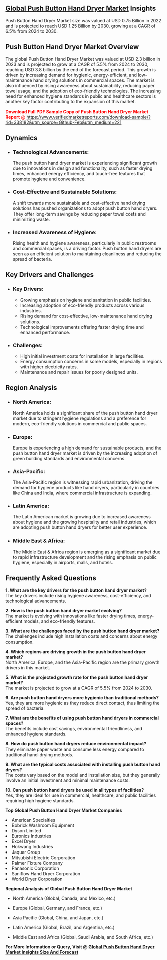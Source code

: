 <h2><a href="https://www.verifiedmarketreports.com/download-sample/?rid=338182&amp;utm_source=Github&amp;utm_medium=221" target="_blank">Global Push Button Hand Dryer Market</a> Insights</h2><p>Push Button Hand Dryer Market size was valued at USD 0.75 Billion in 2022 and is projected to reach USD 1.25 Billion by 2030, growing at a CAGR of 6.5% from 2024 to 2030.</p><p><h2>Push Button Hand Dryer Market Overview</h2> <p>The global Push Button Hand Dryer Market was valued at USD 2.3 billion in 2023 and is projected to grow at a CAGR of 5.5% from 2024 to 2030, reaching USD 3.8 billion by the end of the forecast period. This growth is driven by increasing demand for hygienic, energy-efficient, and low-maintenance hand drying solutions in commercial spaces. The market is also influenced by rising awareness about sustainability, reducing paper towel usage, and the adoption of eco-friendly technologies. The increasing need for enhanced hygiene standards in public and healthcare sectors is another key factor contributing to the expansion of this market.</p> <p><p><span class=""><span style="color: #ff0000;"><strong>Download Full PDF Sample Copy of Push Button Hand Dryer Market Report</strong> @ </span><a href="https://www.verifiedmarketreports.com/download-sample/?rid=338182&amp;utm_source=Github-Feb&amp;utm_medium=221" target="_blank">https://www.verifiedmarketreports.com/download-sample/?rid=338182&amp;utm_source=Github-Feb&amp;utm_medium=221</a></span></p></p> <h2>Dynamics</h2> <ul> <li><h3>Technological Advancements:</h3> The push button hand dryer market is experiencing significant growth due to innovations in design and functionality, such as faster drying times, enhanced energy efficiency, and touch-free features that promote hygiene and convenience.</li> <li><h3>Cost-Effective and Sustainable Solutions:</h3> A shift towards more sustainable and cost-effective hand drying solutions has pushed organizations to adopt push button hand dryers. They offer long-term savings by reducing paper towel costs and minimizing waste.</li> <li><h3>Increased Awareness of Hygiene:</h3> Rising health and hygiene awareness, particularly in public restrooms and commercial spaces, is a driving factor. Push button hand dryers are seen as an efficient solution to maintaining cleanliness and reducing the spread of bacteria.</li> </ul> <h2>Key Drivers and Challenges</h2> <ul> <li><h3>Key Drivers:</h3> <ul> <li>Growing emphasis on hygiene and sanitation in public facilities.</li> <li>Increasing adoption of eco-friendly products across various industries.</li> <li>Rising demand for cost-effective, low-maintenance hand drying solutions.</li> <li>Technological improvements offering faster drying time and enhanced performance.</li> </ul> </li> <li><h3>Challenges:</h3> <ul> <li>High initial investment costs for installation in large facilities.</li> <li>Energy consumption concerns in some models, especially in regions with higher electricity rates.</li> <li>Maintenance and repair issues for poorly designed units.</li> </ul> </li> </ul> <h2>Region Analysis</h2> <ul> <li><h3>North America:</h3> North America holds a significant share of the push button hand dryer market due to stringent hygiene regulations and a preference for modern, eco-friendly solutions in commercial and public spaces.</li> <li><h3>Europe:</h3> Europe is experiencing a high demand for sustainable products, and the push button hand dryer market is driven by the increasing adoption of green building standards and environmental concerns.</li> <li><h3>Asia-Pacific:</h3> The Asia-Pacific region is witnessing rapid urbanization, driving the demand for hygiene products like hand dryers, particularly in countries like China and India, where commercial infrastructure is expanding.</li> <li><h3>Latin America:</h3> The Latin American market is growing due to increased awareness about hygiene and the growing hospitality and retail industries, which are adopting push button hand dryers for better user experience.</li> <li><h3>Middle East & Africa:</h3> The Middle East & Africa region is emerging as a significant market due to rapid infrastructure development and the rising emphasis on public hygiene, especially in airports, malls, and hotels.</li> </ul> <h2>Frequently Asked Questions</h2> <p><strong>1. What are the key drivers for the push button hand dryer market?</strong><br> The key drivers include rising hygiene awareness, cost-efficiency, and technological advancements.</p> <p><strong>2. How is the push button hand dryer market evolving?</strong><br> The market is evolving with innovations like faster drying times, energy-efficient models, and eco-friendly features.</p> <p><strong>3. What are the challenges faced by the push button hand dryer market?</strong><br> The challenges include high installation costs and concerns about energy consumption.</p> <p><strong>4. Which regions are driving growth in the push button hand dryer market?</strong><br> North America, Europe, and the Asia-Pacific region are the primary growth drivers in this market.</p> <p><strong>5. What is the projected growth rate for the push button hand dryer market?</strong><br> The market is projected to grow at a CAGR of 5.5% from 2024 to 2030.</p> <p><strong>6. Are push button hand dryers more hygienic than traditional methods?</strong><br> Yes, they are more hygienic as they reduce direct contact, thus limiting the spread of bacteria.</p> <p><strong>7. What are the benefits of using push button hand dryers in commercial spaces?</strong><br> The benefits include cost savings, environmental friendliness, and enhanced hygiene standards.</p> <p><strong>8. How do push button hand dryers reduce environmental impact?</strong><br> They eliminate paper waste and consume less energy compared to traditional hand-drying methods.</p> <p><strong>9. What are the typical costs associated with installing push button hand dryers?</strong><br> The costs vary based on the model and installation size, but they generally involve an initial investment and minimal maintenance costs.</p> <p><strong>10. Can push button hand dryers be used in all types of facilities?</strong><br> Yes, they are ideal for use in commercial, healthcare, and public facilities requiring high hygiene standards.</p> </p><p><strong>Top Global Push Button Hand Dryer Market Companies</strong></p><div data-test-id=""><p><li>American Specialties</li><li> Bobrick Washroom Equipment</li><li> Dyson Limited</li><li> Euronics Industries</li><li> Excel Dryer</li><li> Hokwang Industries</li><li> Jaquar Group</li><li> Mitsubishi Electric Corporation</li><li> Palmer Fixture Company</li><li> Panasonic Corporation</li><li> Saniflow Hand Dryer Corporation</li><li> World Dryer Corporation</li></p><div><strong>Regional Analysis of&nbsp;Global Push Button Hand Dryer Market</strong></div><ul><li dir="ltr"><p dir="ltr">North America&nbsp;(Global, Canada, and Mexico, etc.)</p></li><li dir="ltr"><p dir="ltr">Europe (Global, Germany, and France, etc.)</p></li><li dir="ltr"><p dir="ltr">Asia Pacific&nbsp;(Global, China, and Japan, etc.)</p></li><li dir="ltr"><p dir="ltr">Latin America&nbsp;(Global, Brazil, and Argentina, etc.)</p></li><li dir="ltr">Middle East and Africa&nbsp;(Global, Saudi Arabia, and South Africa, etc.)</li></ul><p><strong>For More Information or Query, Visit @&nbsp;</strong><strong><a href="https://www.verifiedmarketreports.com/product/push-button-hand-dryer-market/?utm_source=Github&amp;utm_medium=221" target="_blank">Global Push Button Hand Dryer Market Insights Size And Forecast</a></strong></p></div>
